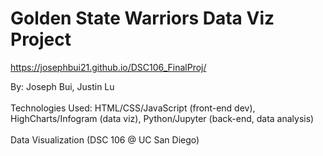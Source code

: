 # Golden State Warriors Data Viz Project

<a> https://josephbui21.github.io/DSC106_FinalProj/ </a>

By: Joseph Bui, Justin Lu <br>
<br>
Technologies Used: HTML/CSS/JavaScript (front-end dev), HighCharts/Infogram (data viz), Python/Jupyter (back-end, data analysis) <br>
<br>
Data Visualization (DSC 106 @ UC San Diego)

